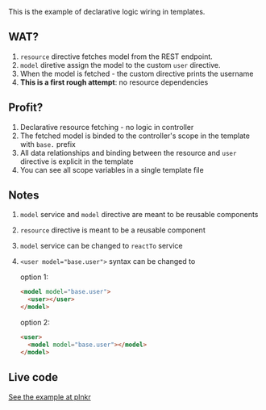 This is the example of declarative logic wiring in templates.

## WAT?

1. `resource` directive fetches model from the REST endpoint.
2. `model` diretive assign the model to the custom `user` directive.
3. When the model is fetched - the custom directive prints the username
4. **This is a first rough attempt**: no resource dependencies

## Profit?

1. Declarative resource fetching - no logic in controller
1. The fetched model is binded to the controller's scope in the template with `base.` prefix
1. All data relationships and binding between the resource and `user` directive is explicit in the template
1. You can see all scope variables in a single template file

## Notes

1. `model` service and `model` directive are meant to be reusable components
1. `resource` directive is meant to be a reusable component
2. `model` service can be changed to `reactTo` service
3. `<user model="base.user">` syntax can be changed to

    option 1:
    ```html
    <model model="base.user">
      <user></user>
    </model>
    ```

    option 2:
    ```html
    <user>
      <model model="base.user"></model>
    </model>
    ```

## Live code

[See the example at plnkr](http://plnkr.co/edit/IzHdd54GQ5FSnBT6o8XX?p=preview)